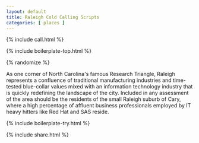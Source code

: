 ```yaml
---
layout: default
title: Raleigh Cold Calling Scripts
categories: [ places ]
---
```


{% include call.html %}

{% include boilerplate-top.html %}


{% randomize %}

As one corner of North Carolina's famous Research Triangle, Raleigh represents a confluence of traditional manufacturing industries and time-tested blue-collar values mixed with an information technology industry that is quickly redefining the landscape of the city. Included in any assessment of the area should be the residents of the small Raleigh suburb of Cary, where a high percentage of affluent business professionals employed by IT heavy hitters like Red Hat and SAS reside.

{% include boilerplate-try.html %}

{% include share.html %}